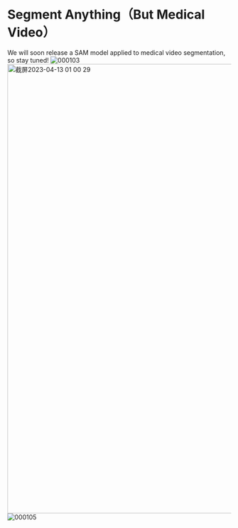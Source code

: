 # Segment Anything（But Medical Video）
We will soon release a SAM model applied to medical video segmentation, so stay tuned!
![000103](https://user-images.githubusercontent.com/88203748/231528167-652a2842-220d-483e-96d8-5f99c5f771ca.png)
<img width="1009" alt="截屏2023-04-13 01 00 29" src="https://user-images.githubusercontent.com/88203748/231529731-5b464de7-8245-4221-9e53-4fb3f4a571b6.png">
![000105](ttps://user-images.githubusercontent.com/88203748/231529731-5b464de7-8245-4221-9e53-4fb3f4a571b6.png)

